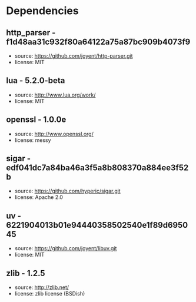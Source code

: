# Dependencies


## http_parser - f1d48aa31c932f80a64122a75a87bc909b4073f9

 * source: https://github.com/joyent/http-parser.git
 * license: MIT

## lua - 5.2.0-beta

 * source: http://www.lua.org/work/
 * license: MIT

## openssl - 1.0.0e

 * source: http://www.openssl.org/
 * license: messy

## sigar  - edf041dc7a84ba46a3f5a8b808370a884ee3f52b

 * source: https://github.com/hyperic/sigar.git
 * license: Apache 2.0

## uv - 6221904013b01e94440358502540e1f89d695045

 * source: https://github.com/joyent/libuv.git
 * license: MIT

## zlib - 1.2.5

 * source: http://zlib.net/
 * license: zlib license (BSDish)


